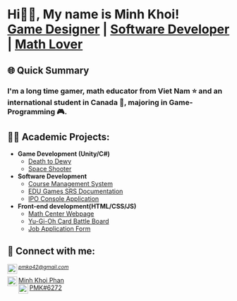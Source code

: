 <h1>Hi👋🏻, My name is Minh Khoi! <br/><a href="https://github.com/Mvrs10">Game Designer</a> | <a href="https://www.linkedin.com/in/mkp10">Software Developer</a> | <a href="https://www.linkedin.com/in/mkp10">Math Lover</a></h1>

<h2>🌐 Quick Summary</h2>
<h3>I'm a long time gamer, math educator from Viet Nam ⭐ and an international student in Canada 🍁, majoring in Game-Programming 🎮.</h3>

<h2>👨‍💻 Academic Projects:</h2>

- <b>Game Development (Unity/C#)</b>
  - [Death to Dewy](https://github.com/joshmadakor1/Algorithms-Practice)
  - [Space Shooter](https://github.com/joshmadakor1/Algorithms-Practice)
- <b>Software Development</b>
  - [Course Management System](https://github.com/joshmadakor1/4chan-Image-Analysis-Middleware-C964)
  - [EDU Games SRS Documentation](https://github.com/joshmadakor1/4chan-Image-Analysis-Middleware-C964)
  - [IPO Console Application](https://github.com/joshmadakor1/4chan-Image-Analysis-Middleware-C964)
- <b>Front-end development(HTML/CSS/JS)</b>
  - [Math Center Webpage](https://github.com/joshmadakor1/Sentinel-Lab)
  - [Yu-Gi-Oh Card Battle Board](https://github.com/joshmadakor1/Jwipe.PowerShell)
  - [Job Application Form](https://github.com/joshmadakor1/AD_PS)


<h2> 🤳 Connect with me:</h2>
<img align="left" alt="MinhKhoi | Gmail" width="22px" src="https://cdn.jsdelivr.net/npm/simple-icons@3.13.0/icons/gmail.svg" /><small><i><a href="mailto:pmka42@gmail.com">pmka42@gmail.com</a></i></small>

<a href="https://www.linkedin.com/in/mkp10">Minh Khoi Phan <img align="left" alt="MinhKhoi | LinkedIn" width="22px" src="https://cdn.jsdelivr.net/npm/simple-icons@v3/icons/linkedin.svg" /></a><br>
<a href="https://discord.com/">PMK#6272<img align="left" alt="MinhKhoi | LinkedIn" width="22px" src="https://cdn.jsdelivr.net/npm/simple-icons@3.13.0/icons/discord.svg" /></a>
